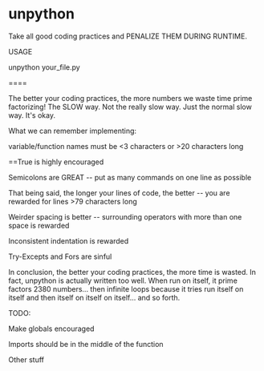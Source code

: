 unpython
========

Take all good coding practices and PENALIZE THEM DURING RUNTIME.


USAGE

unpython your_file.py


====

The better your coding practices, the more numbers we waste time prime factorizing! The SLOW way. Not the really slow way. Just the normal slow way. It's okay.

What we can remember implementing:

variable/function names must be <3 characters or >20 characters long

==True is highly encouraged

Semicolons are GREAT -- put as many commands on one line as possible

That being said, the longer your lines of code, the better -- you are rewarded for lines >79 characters long

Weirder spacing is better -- surrounding operators with more than one space is rewarded

Inconsistent indentation is rewarded

Try-Excepts and Fors are sinful


In conclusion, the better your coding practices, the more time is wasted. In fact, unpython is actually written too well. When run on itself, it prime factors 2380 numbers... then infinite loops because it tries run itself on itself and then itself on itself on itself... and so forth.


TODO:

Make globals encouraged

Imports should be in the middle of the function

Other stuff